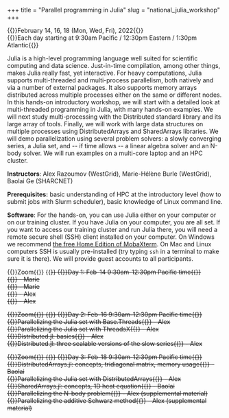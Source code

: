 +++
title = "Parallel programming in Julia"
slug = "national_julia_workshop"
+++

{{<cor>}}February 14, 16, 18 (Mon, Wed, Fri), 2022{{</cor>}}\
{{<cgr>}}Each day starting at 9:30am Pacific / 12:30pm Eastern / 1:30pm Atlantic{{</cgr>}}

<!-- This course will start at 9am Pacific Time and will run until 5pm Pacific Time. Its format will be a combination of -->
<!-- several interactive Zoom sessions and the reading materials in-between the Zoom sessions. Course materials will be added -->
<!-- here shortly before the start of the course. -->
<!-- --- -->

Julia is a high-level programming language well suited for scientific computing and data science. Just-in-time
compilation, among other things, makes Julia really fast, yet interactive. For heavy computations, Julia supports
multi-threaded and multi-process parallelism, both natively and via a number of external packages. It also supports
memory arrays distributed across multiple processes either on the same or different nodes. In this hands-on introductory
workshop, we will start with a detailed look at multi-threaded programming in Julia, with many hands-on examples. We
will next study multi-processing with the Distributed standard library and its large array of tools. Finally, we will
work with large data structures on multiple processes using DistributedArrays and SharedArrays libraries. We will demo
parallelization using several problem solvers: a slowly converging series, a Julia set, and -- if time allows -- a
linear algebra solver and an N-body solver. We will run examples on a multi-core laptop and an HPC cluster.

**Instructors**: Alex Razoumov (WestGrid), Marie-Hélène Burle (WestGrid), Baolai Ge (SHARCNET)

**Prerequisites:** basic understanding of HPC at the introductory level (how to submit jobs with Slurm scheduler), basic
  knowledge of Linux command line.

<!-- **Prerequisites:** working knowledge of serial Julia (covered in [our Julia course](../programming_julia)) and -->
<!-- familiarity with Compute Canada's HPC cluster environment, in particular, with the Slurm scheduler (covered in -->
<!-- [our HPC course](../basics_hpc)). -->

**Software**: For the hands-on, you can use Julia either on your computer or on our training cluster. If you have Julia
on your computer, you are all set. If you want to access our training cluster and run Julia there, you will need a
remote secure shell (SSH) client installed on your computer. On Windows we recommend
[the free Home Edition of MobaXterm](https://mobaxterm.mobatek.net/download.html). On Mac and Linux computers SSH is
usually pre-installed (try typing `ssh` in a terminal to make sure it is there). We will provide guest accounts to all
participants.

<!-- {{<cor>}}Zoom{{</cor>}} {{<s>}} {{<cgr>}}Day 1: Feb-14 9:30am-12:30pm Pacific time{{</cgr>}}\ -->
<!-- {{<nolinktitle>}}Introduction to Julia language{{</nolinktitle>}} - Marie\ -->
<!-- {{<nolinktitle>}}Intro to parallelism{{</nolinktitle>}} - Marie\ -->
<!-- {{<nolinktitle>}}Multi-threading with Base.Threads (slow series){{</nolinktitle>}} - Marie\ -->
<!-- {{<nolinktitle>}}Multi-threading with ThreadsX (slow series){{</nolinktitle>}} - Alex -->

{{<cor>}}Zoom{{</cor>}} {{<s>}} {{<cgr>}}Day 1: Feb-14 9:30am-12:30pm Pacific time{{</cgr>}}\
{{<linktitle url="../julia202202/julia-01-intro-language" text="Introduction to Julia language">}} - Marie\
{{<linktitle url="../julia202202/julia-02-intro-parallel" text="Intro to parallelism">}} - Marie\
{{<linktitle url="../julia202202/julia-03-threads-slow-series" text="Multi-threading with Base.Threads (slow series)">}} - Alex\
{{<linktitle url="../julia202202/julia-04-threadsx-slow-series" text="Multi-threading with ThreadsX (slow series)">}} - Alex

{{<cor>}}Zoom{{</cor>}} {{<s>}} {{<cgr>}}Day 2: Feb-16 9:30am-12:30pm Pacific time{{</cgr>}}\
{{<nolinktitle>}}Parallelizing the Julia set with Base.Threads{{</nolinktitle>}} - Alex\
{{<nolinktitle>}}Parallelizing the Julia set with ThreadsX{{</nolinktitle>}} - Alex\
{{<nolinktitle>}}Distributed.jl: basics{{</nolinktitle>}} - Alex\
{{<nolinktitle>}}Distributed.jl: three scalable versions of the slow series{{</nolinktitle>}} - Alex

{{<cor>}}Zoom{{</cor>}} {{<s>}} {{<cgr>}}Day 3: Feb-18 9:30am-12:30pm Pacific time{{</cgr>}} \
{{<nolinktitle>}}DistributedArrays.jl: concepts, tridiagonal matrix, memory usage{{</nolinktitle>}} - Baolai\
{{<nolinktitle>}}Parallelizing the Julia set with DistributedArrays{{</nolinktitle>}} - Alex\
{{<nolinktitle>}}SharedArrays.jl: concepts, 1D heat equation{{</nolinktitle>}} - Baolai\
{{<nolinktitle>}}Parallelizing the N-body problem{{</nolinktitle>}} - Alex (supplemental material)\
{{<nolinktitle>}}Parallelizing the additive Schwarz method{{</nolinktitle>}} - Alex (supplemental material)

<!-- {{<cor>}}Zoom{{</cor>}} {{<s>}} {{<cgr>}}Day 2: Feb-16 9:30am-12:30pm Pacific time{{</cgr>}}\ -->
<!-- {{<linktitle url="../julia202202/julia-05-threads-julia-set" text="Parallelizing the Julia set with Base.Threads">}} - Alex\ -->
<!-- {{<linktitle url="../julia202202/julia-06-threadsx-julia-set" text="Parallelizing the Julia set with ThreadsX">}} - Alex\ -->
<!-- {{<linktitle url="../julia202202/julia-07-distributed1" text="Distributed.jl: basics">}} - Alex\ -->
<!-- {{<linktitle url="../julia202202/julia-08-distributed2" text="Distributed.jl: three scalable versions of the slow series">}} - Alex -->

<!-- {{<cor>}}Zoom{{</cor>}} {{<s>}} {{<cgr>}}Day 3: Feb-18 9:30am-12:30pm Pacific time{{</cgr>}} \ -->
<!-- {{<linktitle url="../julia202202/julia-09-distributed-arrays" text="DistributedArrays.jl: concepts, tridiagonal matrix, memory usage">}} - Baolai\ -->
<!-- {{<linktitle url="../julia202202/julia-10-distributed-julia-set" text="Parallelizing the Julia set with DistributedArrays">}} - Alex\ -->
<!-- {{<linktitle url="../julia202202/julia-11-shared-arrays" text="SharedArrays.jl: concepts, 1D heat equation">}} - Baolai\ -->
<!-- {{<linktitle url="../julia202202/julia-12-nbody" text="Parallelizing the N-body problem">}} - Alex (supplemental material)\ -->
<!-- {{<linktitle url="../julia202202/julia-13-asm" text="Parallelizing the additive Schwarz method">}} - Alex (supplemental material) -->

<!-- In the afternoon Zoom session you'll be working on one of two projects: parallelizing Julia set (I recommend to do this -->
<!-- with distributed arrays) and parallelizing the N-body code (I recommend to do this with shared arrays). **Note:** we -->
<!-- will guide you through the process and answer questions, but we will not share the final solutions with you today; the -->
<!-- goal is to build your own! -->
